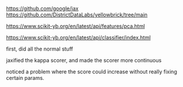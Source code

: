 https://github.com/google/jax
https://github.com/DistrictDataLabs/yellowbrick/tree/main

https://www.scikit-yb.org/en/latest/api/features/pca.html

https://www.scikit-yb.org/en/latest/api/classifier/index.html


first, did all the normal stuff

jaxified the kappa scorer, and made the scorer more continuous

noticed a problem where the score could increase without really fixing certain params. 